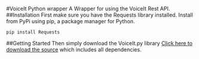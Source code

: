 #VoiceIt Python wrapper
A Wrapper for using the VoiceIt Rest API.
##Installation
First make sure you have the Requests library installed. Install from PyPi using pip, a package manager for Python.
```
pip install Requests
```
##Getting Started
Then simply download the VoiceIt.py library [Click here to download the source](https://github.com/voiceittech/raw/master/VoiceIt.py) which includes all
dependencies.
